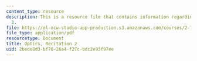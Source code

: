 ```yaml
---
content_type: resource
description: This is a resource file that contains information regarding reciatation
  2.
file: https://ol-ocw-studio-app-production.s3.amazonaws.com/courses/2-71-optics-spring-2014/2bede8d3bf7826a4f27cbdc2e93f97ee_MIT2_71S14_Rec2.pdf
file_type: application/pdf
resourcetype: Document
title: Optics, Recitation 2
uid: 2bede8d3-bf78-26a4-f27c-bdc2e93f97ee
---
```

